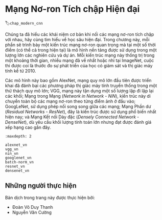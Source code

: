 <!--
# Modern Convolutional Neural Networks
-->

# Mạng Nơ-ron Tích chập Hiện đại
:label:`chap_modern_cnn`

<!--
Now that we understand the basics of wiring together convolutional neural networks, we will take you through a tour of modern deep learning.
In this chapter, each section will correspond to a significant neural network architecture that was at some point (or currently) 
the base model upon which an enormous amount of research and projects were built.
Each of these networks was at briefly a dominant architecture and many were
at one point winners or runners-up in the famous ImageNet competition,
which has served as a barometer of progress on supervised learning in computer vision since 2010.
-->

Chúng ta đã hiểu các khái niệm cơ bản khi nối các mạng nơ-ron tích chập với nhau, hãy cùng tìm hiểu về học sâu hiện đại.
Trong chương này, mỗi phần sẽ trình bày một kiến trúc mạng nơ-ron quan trọng mà tại một số thời điểm (có thể cả trong hiện tại) là mô hình nền tảng được sử dụng trong một lượng lớn các nghiên cứu và dự án.
Mỗi kiến trúc mạng này thống trị trong một khoảng thời gian, nhiều mạng đã về nhất hoặc nhì tại ImageNet, cuộc thi được coi là thước đo sự phát triển của học có giám sát và thị giác máy tính kể từ 2010.

<!--
These models include AlexNet, the first large-scale network deployed to beat conventional computer vision methods on a large-scale vision challenge;
the VGG network, which makes use of a number of repeating blocks of elements; the network in network (NiN) which convolves whole neural networks
patch-wise over inputs; the GoogLeNet, which makes use of networks with parallel concatenations; residual networks (ResNet), which are the
most popular go-to architecture today, and densely connected networks (DenseNet), which are expensive to compute but have set some recent benchmarks.
-->

Các mô hình này bao gồm AlexNet, mạng quy mô lớn đầu tiên được triển khai đã đánh bại các phương pháp thị giác máy tính truyền thống trong một thử thách quy mô lớn;
VGG, mạng này tận dụng một số lượng lặp đi lặp lại các khối;
Mạng trong Mạng (*Network in Network - NiN*), kiến trúc này di chuyển toàn bộ các mạng nơ-ron theo từng điểm ảnh ở đầu vào;
GoogLeNet, sử dụng phép nối song song giữa các mạng;
Mạng Phần dư (*Residual Networks - ResNet*), đây là kiến trúc được sử dụng phổ biến nhất hiện nay;
và Mạng Kết nối Dày đặc (*Densely Connected Network - DenseNet*), dù yêu cầu khối lượng tính toán lớn nhưng đạt được đánh giá xếp hạng cao gần đây.

```toc
:maxdepth: 2

alexnet_vn
vgg_vn
nin_vn
googlenet_vn
batch-norm_vn
resnet_vn
densenet_vn
```

## Những người thực hiện
Bản dịch trong trang này được thực hiện bởi:
<!--
Tác giả của mỗi Pull Request điền tên mình và tên những người review mà bạn thấy
hữu ích vào từng phần tương ứng. Mỗi dòng một tên, bắt đầu bằng dấu `*`.

Lưu ý:
* Nếu reviewer không cung cấp tên, bạn có thể dùng tên tài khoản GitHub của họ
với dấu `@` ở đầu. Ví dụ: @aivivn.

* Tên đầy đủ của các reviewer có thể được tìm thấy tại https://github.com/aivivn/d2l-vn/blob/master/docs/contributors_info.md
-->

* Đoàn Võ Duy Thanh
* Nguyễn Văn Cường
